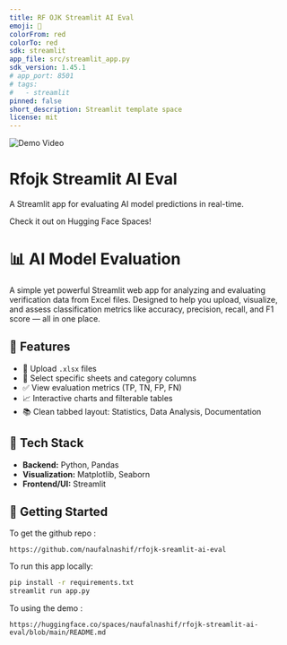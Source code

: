 ```yaml
---
title: RF OJK Streamlit AI Eval
emoji: 🚀
colorFrom: red
colorTo: red
sdk: streamlit
app_file: src/streamlit_app.py
sdk_version: 1.45.1
# app_port: 8501
# tags:
#   - streamlit
pinned: false
short_description: Streamlit template space
license: mit
---
```



![Demo Video](src/assets/streamlit-demo.gif)

# Rfojk Streamlit AI Eval

A Streamlit app for evaluating AI model predictions in real-time.

Check it out on Hugging Face Spaces!


# 📊 AI Model Evaluation

A simple yet powerful Streamlit web app for analyzing and evaluating verification data from Excel files. Designed to help you upload, visualize, and assess classification metrics like accuracy, precision, recall, and F1 score — all in one place.

## 🔧 Features

- 📁 Upload `.xlsx` files
- 📄 Select specific sheets and category columns
- ✅ View evaluation metrics (TP, TN, FP, FN)
- 📈 Interactive charts and filterable tables
- 📚 Clean tabbed layout: Statistics, Data Analysis, Documentation

## 🧱 Tech Stack

- **Backend:** Python, Pandas
- **Visualization:** Matplotlib, Seaborn
- **Frontend/UI:** Streamlit

## 🚀 Getting Started

To get the github repo :
```
https://github.com/naufalnashif/rfojk-sreamlit-ai-eval
```

To run this app locally:

```bash
pip install -r requirements.txt
streamlit run app.py
``` 

To using the demo :
``` huggingface
https://huggingface.co/spaces/naufalnashif/rfojk-streamlit-ai-eval/blob/main/README.md
```

